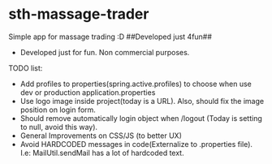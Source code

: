 # sth-massage-trader
Simple app for massage trading :D ##Developed just 4fun##

* Developed just for fun. Non commercial purposes.

TODO list:

* Add profiles to properties(spring.active.profiles) to choose when use dev or production application.properties
* Use logo image inside project(today is a URL). Also, should fix the image position on login form.
* Should remove automatically login object when /logout (Today is setting to null, avoid this way).
* General Improvements on CSS/JS (to better UX)
* Avoid HARDCODED messages in code(Externalize to .properties file). I.e: MailUtil.sendMail has a lot of hardcoded text.
